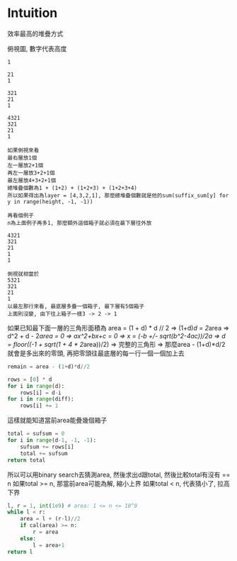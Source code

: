 # Intuition

效率最高的堆疊方式

俯視圖, 數字代表高度
```
1

21
1

321
21
1

4321
321
21
1

如果側視來看
最右層放1個
左一層放2+1個
再左一層放3+2+1個
最左層放4+3+2+1個
總堆疊個數為1 + (1+2) + (1+2+3) + (1+2+3+4)
所以如果得出為layer = [4,3,2,1], 那麼總堆疊個數就是他的sum(suffix_sum[y] for y in range(height, -1, -1)) 

再看個例子
n為上面例子再多1, 那麼額外這個箱子就必須在最下層往外放

4321
321
21
1
1

側視就相當於
5321
321
21
1
以最左那行來看, 最底層多疊一個箱子, 最下層有5個箱子
上面則沒變, 由下往上箱子一樣3 -> 2 -> 1
```

如果已知最下面一層的三角形面積為 area = (1 + d) * d // 2
=> (1+d)*d = 2*area => d^2 + d - 2*area = 0
=> ax^2+bx+c = 0  => x = (-b +/- sqrt(b^2-4ac))/2a
=> d = floor((-1 + sqrt(1 + 4 * 2*area))/2) => 完整的三角形
=> 那麼area - (1+d)*d/2就會是多出來的零頭, 再把零頭往最底層的每一行一個一個加上去

```py
remain = area - (1+d)*d//2

rows = [0] * d
for i in range(d):
    rows[i] = d-i
for i in range(diff):
    rows[i] += 1
```

這樣就能知道當前area能疊幾個箱子
```py
total = sufsum = 0
for i in range(d-1, -1, -1):
    sufsum += rows[i]
    total += sufsum
return total
```

所以可以用binary search去猜測area, 然後求出d跟total, 然後比較total有沒有 == n
如果total >= n, 那當前area可能為解, 縮小上界
如果total < n, 代表猜小了, 拉高下界

```py
l, r = 1, int(1e9) # area: 1 <= n <= 10^9
while l < r:
    area = l + (r-l)//2
    if cal(area) >= n:
        r = area
    else:
        l = area+1
return l
```
